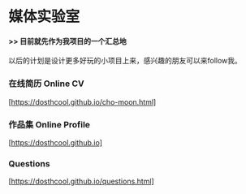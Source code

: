 # 媒体实验室
#### >> 目前就先作为我项目的一个汇总地
以后的计划是设计更多好玩的小项目上来，感兴趣的朋友可以来follow我。


### 在线简历 Online CV
[https://dosthcool.github.io/cho-moon.html]

### 作品集 Online Profile
[https://dosthcool.github.io]

### Questions
[https://dosthcool.github.io/questions.html]
